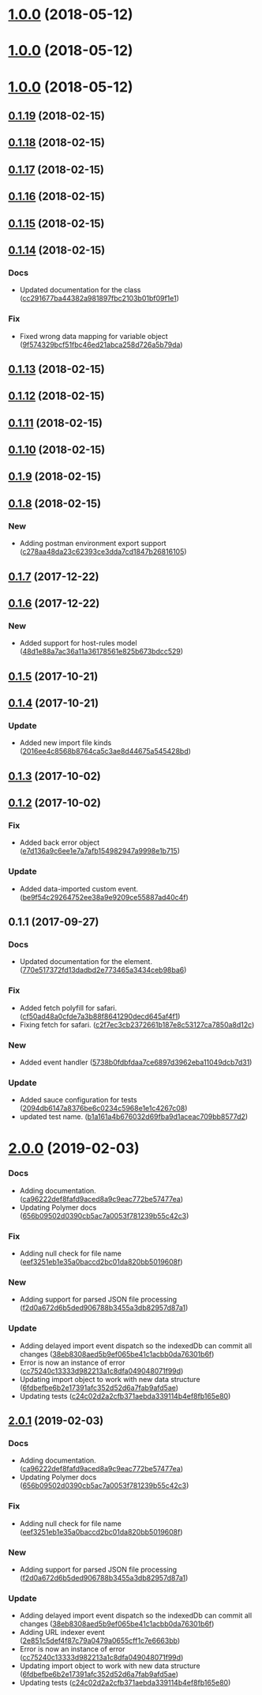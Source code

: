 <a name="1.0.0"></a>
# [1.0.0](https://github.com/advanced-rest-client/arc-data-import/compare/0.1.18...1.0.0) (2018-05-12)




<a name="1.0.0"></a>
# [1.0.0](https://github.com/advanced-rest-client/arc-data-import/compare/0.1.18...1.0.0) (2018-05-12)




<a name="1.0.0"></a>
# [1.0.0](https://github.com/advanced-rest-client/arc-data-import/compare/0.1.18...1.0.0) (2018-05-12)




<a name="0.1.19"></a>
## [0.1.19](https://github.com/advanced-rest-client/arc-data-import/compare/0.1.18...0.1.19) (2018-02-15)




<a name="0.1.18"></a>
## [0.1.18](https://github.com/advanced-rest-client/arc-data-import/compare/0.1.17...0.1.18) (2018-02-15)




<a name="0.1.17"></a>
## [0.1.17](https://github.com/advanced-rest-client/arc-data-import/compare/0.1.16...0.1.17) (2018-02-15)




<a name="0.1.16"></a>
## [0.1.16](https://github.com/advanced-rest-client/arc-data-import/compare/0.1.15...0.1.16) (2018-02-15)




<a name="0.1.15"></a>
## [0.1.15](https://github.com/advanced-rest-client/arc-data-import/compare/0.1.14...0.1.15) (2018-02-15)




<a name="0.1.14"></a>
## [0.1.14](https://github.com/advanced-rest-client/arc-data-import/compare/0.1.13...0.1.14) (2018-02-15)


### Docs

* Updated documentation for the class ([cc291677ba44382a981897fbc2103b01bf09f1e1](https://github.com/advanced-rest-client/arc-data-import/commit/cc291677ba44382a981897fbc2103b01bf09f1e1))

### Fix

* Fixed wrong data mapping for variable object ([9f574329bcf51fbc46ed21abca258d726a5b79da](https://github.com/advanced-rest-client/arc-data-import/commit/9f574329bcf51fbc46ed21abca258d726a5b79da))



<a name="0.1.13"></a>
## [0.1.13](https://github.com/advanced-rest-client/arc-data-import/compare/0.1.12...0.1.13) (2018-02-15)




<a name="0.1.12"></a>
## [0.1.12](https://github.com/advanced-rest-client/arc-data-import/compare/0.1.11...0.1.12) (2018-02-15)




<a name="0.1.11"></a>
## [0.1.11](https://github.com/advanced-rest-client/arc-data-import/compare/0.1.10...0.1.11) (2018-02-15)




<a name="0.1.10"></a>
## [0.1.10](https://github.com/advanced-rest-client/arc-data-import/compare/0.1.9...0.1.10) (2018-02-15)




<a name="0.1.9"></a>
## [0.1.9](https://github.com/advanced-rest-client/arc-data-import/compare/0.1.8...0.1.9) (2018-02-15)




<a name="0.1.8"></a>
## [0.1.8](https://github.com/advanced-rest-client/arc-data-import/compare/0.1.7...0.1.8) (2018-02-15)


### New

* Adding postman environment export support ([c278aa48da23c62393ce3dda7cd1847b26816105](https://github.com/advanced-rest-client/arc-data-import/commit/c278aa48da23c62393ce3dda7cd1847b26816105))



<a name="0.1.7"></a>
## [0.1.7](https://github.com/advanced-rest-client/arc-data-import/compare/0.1.6...0.1.7) (2017-12-22)




<a name="0.1.6"></a>
## [0.1.6](https://github.com/advanced-rest-client/arc-data-import/compare/0.1.5...0.1.6) (2017-12-22)


### New

* Added support for host-rules model ([48d1e88a7ac36a11a36178561e825b673bdcc529](https://github.com/advanced-rest-client/arc-data-import/commit/48d1e88a7ac36a11a36178561e825b673bdcc529))



<a name="0.1.5"></a>
## [0.1.5](https://github.com/advanced-rest-client/arc-data-import/compare/0.1.4...0.1.5) (2017-10-21)




<a name="0.1.4"></a>
## [0.1.4](https://github.com/advanced-rest-client/arc-data-import/compare/0.1.3...0.1.4) (2017-10-21)


### Update

* Added new import file kinds ([2016ee4c8568b8764ca5c3ae8d44675a545428bd](https://github.com/advanced-rest-client/arc-data-import/commit/2016ee4c8568b8764ca5c3ae8d44675a545428bd))



<a name="0.1.3"></a>
## [0.1.3](https://github.com/advanced-rest-client/arc-data-import/compare/0.1.2...0.1.3) (2017-10-02)




<a name="0.1.2"></a>
## [0.1.2](https://github.com/advanced-rest-client/arc-data-import/compare/0.1.1...0.1.2) (2017-10-02)


### Fix

* Added back error object ([e7d136a9c6ee1e7a7afb154982947a9998e1b715](https://github.com/advanced-rest-client/arc-data-import/commit/e7d136a9c6ee1e7a7afb154982947a9998e1b715))

### Update

* Added data-imported custom event. ([be9f54c29264752ee38a9e9209ce55887ad40c4f](https://github.com/advanced-rest-client/arc-data-import/commit/be9f54c29264752ee38a9e9209ce55887ad40c4f))



<a name="0.1.1"></a>
## 0.1.1 (2017-09-27)


### Docs

* Updated documentation for the element. ([770e517372fd13dadbd2e773465a3434ceb98ba6](https://github.com/advanced-rest-client/arc-data-import/commit/770e517372fd13dadbd2e773465a3434ceb98ba6))

### Fix

* Added fetch polyfill for safari. ([cf50ad48a0cfde7a3b88f8641290decd645af4f1](https://github.com/advanced-rest-client/arc-data-import/commit/cf50ad48a0cfde7a3b88f8641290decd645af4f1))
* Fixing fetch for safari. ([c2f7ec3cb2372661b187e8c53127ca7850a8d12c](https://github.com/advanced-rest-client/arc-data-import/commit/c2f7ec3cb2372661b187e8c53127ca7850a8d12c))

### New

* Added event handler ([5738b0fdbfdaa7ce6897d3962eba11049dcb7d31](https://github.com/advanced-rest-client/arc-data-import/commit/5738b0fdbfdaa7ce6897d3962eba11049dcb7d31))

### Update

* Added sauce configuration for tests ([2094db6147a8376be6c0234c5968e1e1c4267c08](https://github.com/advanced-rest-client/arc-data-import/commit/2094db6147a8376be6c0234c5968e1e1c4267c08))
* updated test name. ([b1a161a4b676032d69fba9d1aceac709bb8577d2](https://github.com/advanced-rest-client/arc-data-import/commit/b1a161a4b676032d69fba9d1aceac709bb8577d2))



# [2.0.0](https://github.com/advanced-rest-client/arc-data-import/compare/0.1.18...2.0.0) (2019-02-03)


### Docs

* Adding documentation. ([ca96222def8fafd9aced8a9c9eac772be57477ea](https://github.com/advanced-rest-client/arc-data-import/commit/ca96222def8fafd9aced8a9c9eac772be57477ea))
* Updating Polymer docs ([656b09502d0390cb5ac7a0053f781239b55c42c3](https://github.com/advanced-rest-client/arc-data-import/commit/656b09502d0390cb5ac7a0053f781239b55c42c3))

### Fix

* Adding null check for file name ([eef3251eb1e35a0baccd2bc01da820bb5019608f](https://github.com/advanced-rest-client/arc-data-import/commit/eef3251eb1e35a0baccd2bc01da820bb5019608f))

### New

* Adding support for parsed JSON file processing ([f2d0a672d6b5ded906788b3455a3db82957d87a1](https://github.com/advanced-rest-client/arc-data-import/commit/f2d0a672d6b5ded906788b3455a3db82957d87a1))

### Update

* Adding delayed import event dispatch so the indexedDb can commit all changes ([38eb8308aed5b9ef065be41c1acbb0da76301b6f](https://github.com/advanced-rest-client/arc-data-import/commit/38eb8308aed5b9ef065be41c1acbb0da76301b6f))
* Error is now an instance of error ([cc75240c13333d982213a1c8dfa049048071f99d](https://github.com/advanced-rest-client/arc-data-import/commit/cc75240c13333d982213a1c8dfa049048071f99d))
* Updating import object to work with new data structure ([6fdbefbe6b2e17391afc352d52d6a7fab9afd5ae](https://github.com/advanced-rest-client/arc-data-import/commit/6fdbefbe6b2e17391afc352d52d6a7fab9afd5ae))
* Updating tests ([c24c02d2a2cfb371aebda339114b4ef8fb165e80](https://github.com/advanced-rest-client/arc-data-import/commit/c24c02d2a2cfb371aebda339114b4ef8fb165e80))



## [2.0.1](https://github.com/advanced-rest-client/arc-data-import/compare/0.1.18...2.0.1) (2019-02-03)


### Docs

* Adding documentation. ([ca96222def8fafd9aced8a9c9eac772be57477ea](https://github.com/advanced-rest-client/arc-data-import/commit/ca96222def8fafd9aced8a9c9eac772be57477ea))
* Updating Polymer docs ([656b09502d0390cb5ac7a0053f781239b55c42c3](https://github.com/advanced-rest-client/arc-data-import/commit/656b09502d0390cb5ac7a0053f781239b55c42c3))

### Fix

* Adding null check for file name ([eef3251eb1e35a0baccd2bc01da820bb5019608f](https://github.com/advanced-rest-client/arc-data-import/commit/eef3251eb1e35a0baccd2bc01da820bb5019608f))

### New

* Adding support for parsed JSON file processing ([f2d0a672d6b5ded906788b3455a3db82957d87a1](https://github.com/advanced-rest-client/arc-data-import/commit/f2d0a672d6b5ded906788b3455a3db82957d87a1))

### Update

* Adding delayed import event dispatch so the indexedDb can commit all changes ([38eb8308aed5b9ef065be41c1acbb0da76301b6f](https://github.com/advanced-rest-client/arc-data-import/commit/38eb8308aed5b9ef065be41c1acbb0da76301b6f))
* Adding URL indexer event ([2e851c5def4f87c79a0479a0655cff1c7e6663bb](https://github.com/advanced-rest-client/arc-data-import/commit/2e851c5def4f87c79a0479a0655cff1c7e6663bb))
* Error is now an instance of error ([cc75240c13333d982213a1c8dfa049048071f99d](https://github.com/advanced-rest-client/arc-data-import/commit/cc75240c13333d982213a1c8dfa049048071f99d))
* Updating import object to work with new data structure ([6fdbefbe6b2e17391afc352d52d6a7fab9afd5ae](https://github.com/advanced-rest-client/arc-data-import/commit/6fdbefbe6b2e17391afc352d52d6a7fab9afd5ae))
* Updating tests ([c24c02d2a2cfb371aebda339114b4ef8fb165e80](https://github.com/advanced-rest-client/arc-data-import/commit/c24c02d2a2cfb371aebda339114b4ef8fb165e80))



